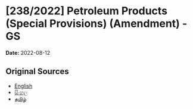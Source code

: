 # [238/2022] Petroleum Products (Special Provisions) (Amendment) - GS

**Date:** 2022-08-12

## Original Sources

- [English](https://documents.gov.lk/view/bills/2022/8/238-2022_E.pdf)
- [සිංහල](https://documents.gov.lk/view/bills/2022/8/238-2022_S.pdf)
- [தமிழ்](https://documents.gov.lk/view/bills/2022/8/238-2022_T.pdf)
